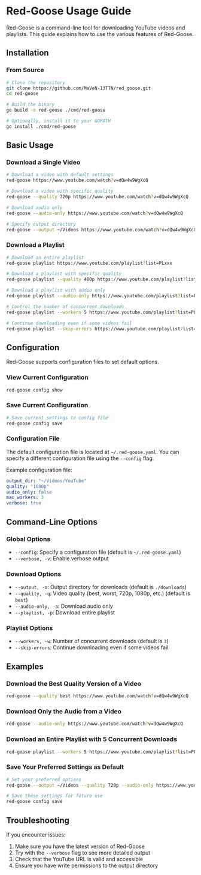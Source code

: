 # Red-Goose Usage Guide

Red-Goose is a command-line tool for downloading YouTube videos and playlists. This guide explains how to use the various features of Red-Goose.

## Installation

### From Source

```bash
# Clone the repository
git clone https://github.com/MaVeN-13TTN/red_goose.git
cd red-goose

# Build the binary
go build -o red-goose ./cmd/red-goose

# Optionally, install it to your GOPATH
go install ./cmd/red-goose
```

## Basic Usage

### Download a Single Video

```bash
# Download a video with default settings
red-goose https://www.youtube.com/watch?v=dQw4w9WgXcQ

# Download a video with specific quality
red-goose --quality 720p https://www.youtube.com/watch?v=dQw4w9WgXcQ

# Download audio only
red-goose --audio-only https://www.youtube.com/watch?v=dQw4w9WgXcQ

# Specify output directory
red-goose --output ~/Videos https://www.youtube.com/watch?v=dQw4w9WgXcQ
```

### Download a Playlist

```bash
# Download an entire playlist
red-goose playlist https://www.youtube.com/playlist?list=PLxxx

# Download a playlist with specific quality
red-goose playlist --quality 480p https://www.youtube.com/playlist?list=PLxxx

# Download a playlist with audio only
red-goose playlist --audio-only https://www.youtube.com/playlist?list=PLxxx

# Control the number of concurrent downloads
red-goose playlist --workers 5 https://www.youtube.com/playlist?list=PLxxx

# Continue downloading even if some videos fail
red-goose playlist --skip-errors https://www.youtube.com/playlist?list=PLxxx
```

## Configuration

Red-Goose supports configuration files to set default options.

### View Current Configuration

```bash
red-goose config show
```

### Save Current Configuration

```bash
# Save current settings to config file
red-goose config save
```

### Configuration File

The default configuration file is located at `~/.red-goose.yaml`. You can specify a different configuration file using the `--config` flag.

Example configuration file:

```yaml
output_dir: "~/Videos/YouTube"
quality: "1080p"
audio_only: false
max_workers: 3
verbose: true
```

## Command-Line Options

### Global Options

- `--config`: Specify a configuration file (default is `~/.red-goose.yaml`)
- `--verbose, -v`: Enable verbose output

### Download Options

- `--output, -o`: Output directory for downloads (default is `./downloads`)
- `--quality, -q`: Video quality (best, worst, 720p, 1080p, etc.) (default is `best`)
- `--audio-only, -a`: Download audio only
- `--playlist, -p`: Download entire playlist

### Playlist Options

- `--workers, -w`: Number of concurrent downloads (default is `3`)
- `--skip-errors`: Continue downloading even if some videos fail

## Examples

### Download the Best Quality Version of a Video

```bash
red-goose --quality best https://www.youtube.com/watch?v=dQw4w9WgXcQ
```

### Download Only the Audio from a Video

```bash
red-goose --audio-only https://www.youtube.com/watch?v=dQw4w9WgXcQ
```

### Download an Entire Playlist with 5 Concurrent Downloads

```bash
red-goose playlist --workers 5 https://www.youtube.com/playlist?list=PLxxx
```

### Save Your Preferred Settings as Default

```bash
# Set your preferred options
red-goose --output ~/Videos --quality 720p --audio-only https://www.youtube.com/watch?v=dQw4w9WgXcQ

# Save these settings for future use
red-goose config save
```

## Troubleshooting

If you encounter issues:

1. Make sure you have the latest version of Red-Goose
2. Try with the `--verbose` flag to see more detailed output
3. Check that the YouTube URL is valid and accessible
4. Ensure you have write permissions to the output directory